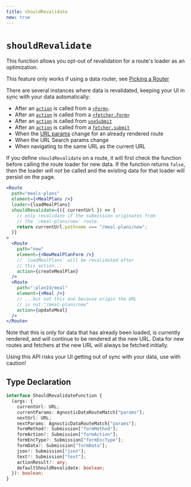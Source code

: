 ```yaml
---
title: shouldRevalidate
new: true
---
```


# `shouldRevalidate`

This function allows you opt-out of revalidation for a route's loader as an optimization.

<docs-warning>This feature only works if using a data router, see [Picking a Router][pickingarouter]</docs-warning>

There are several instances where data is revalidated, keeping your UI in sync with your data automatically:

- After an [`action`][action] is called from a [`<Form>`][form].
- After an [`action`][action] is called from a [`<fetcher.Form>`][fetcher]
- After an [`action`][action] is called from [`useSubmit`][usesubmit]
- After an [`action`][action] is called from a [`fetcher.submit`][fetcher]
- When the [URL params][params] change for an already rendered route
- When the URL Search params change
- When navigating to the same URL as the current URL

If you define `shouldRevalidate` on a route, it will first check the function before calling the route loader for new data. If the function returns `false`, then the loader _will not_ be called and the existing data for that loader will persist on the page.

```jsx lines=[5-9,14-15,21-22]
<Route
  path="meals-plans"
  element={<MealPlans />}
  loader={loadMealPlans}
  shouldRevalidate={({ currentUrl }) => {
    // only revalidate if the submission originates from
    // the `/meal-plans/new` route.
    return currentUrl.pathname === "/meal-plans/new";
  }}
>
  <Route
    path="new"
    element={<NewMealPlanForm />}
    // `loadMealPlans` will be revalidated after
    // this action...
    action={createMealPlan}
  />
  <Route
    path=":planId/meal"
    element={<Meal />}
    // ...but not this one because origin the URL
    // is not "/meal-plans/new"
    action={updateMeal}
  />
</Route>
```

Note that this is only for data that has already been loaded, is currently rendered, and will continue to be rendered at the new URL. Data for new routes and fetchers at the new URL will always be fetched initially.

<docs-warning>Using this API risks your UI getting out of sync with your data, use with caution!</docs-warning>

## Type Declaration

```ts
interface ShouldRevalidateFunction {
  (args: {
    currentUrl: URL;
    currentParams: AgnosticDataRouteMatch["params"];
    nextUrl: URL;
    nextParams: AgnosticDataRouteMatch["params"];
    formMethod?: Submission["formMethod"];
    formAction?: Submission["formAction"];
    formEncType?: Submission["formEncType"];
    formData?: Submission["formData"];
    json?: Submission["json"];
    text?: Submission["text"];
    actionResult?: any;
    defaultShouldRevalidate: boolean;
  }): boolean;
}
```

[action]: ./action
[form]: ../components/form
[fetcher]: ../hooks/use-fetcher
[usesubmit]: ../hooks/use-submit
[loader]: ./loader
[useloaderdata]: ../hooks/use-loader-data
[params]: ./route#dynamic-segments
[pickingarouter]: ../routers/picking-a-router
